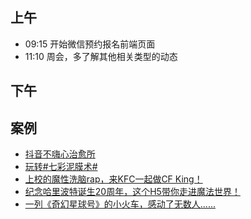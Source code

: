 ## 上午
* 09:15 开始微信预约报名前端页面
* 11:10 周会，多了解其他相关类型的动态
## 下午

## 案例
* [抖音不嗨心治愈所](http://douyin.buyansu.com/cure_unhappy/)
* [玩转#七彩泥膜术#](http://colortouch.topichina.com.cn/)
* [上校的魔性洗脑rap，来KFC一起做CF King！](http://cf.qq.com/act/a20170718kfc/index.htm)
* [纪念哈里波特诞生20周年，这个H5带你走进魔法世界！](http://news.163.com/special/fdh5_harrypotter20/?spsw=2&spssid=3d3228b4787978b7d79c9d58e561e0ae&from=timeline&isappinstalled=0)
* [一列《奇幻星球号》的小火车，感动了无数人......](http://theartofautism.yund.co/?from=timeline&isappinstalled=0)
